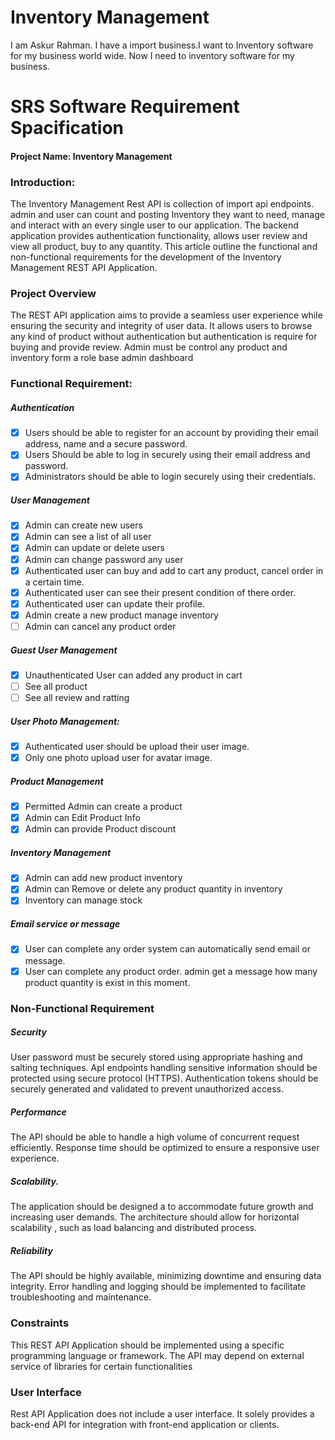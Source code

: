 # Inventory Management

<p>I am Askur Rahman. I have a import business.I want to Inventory software for my business world wide. Now I need to inventory software for my business.</p>

# SRS Software Requirement Spacification

#### Project Name: Inventory Management

### Introduction:

<p>
    The Inventory Management Rest API is collection of import api endpoints. admin and user can count and posting Inventory they want to need, manage and interact with an every single user to our application. The backend application provides authentication functionality, allows user review and view all product, buy to any quantity. This article outline the functional and non-functional requirements for the development of the Inventory Management REST API Application.
</p>

### Project Overview

<p>
    The REST API application aims to provide a seamless user experience while ensuring the security and integrity of user data.  It allows users to browse any kind of product without authentication but authentication is require for buying and provide review. Admin must be control any product and inventory form a role base admin dashboard

</p>

### Functional Requirement:

##### Authentication

- [x] Users should be able to register for an account by providing their email address, name and a secure password.
- [x] Users Should be able to log in securely using their email address and password.
- [x] Administrators should be able to login securely using their credentials.

##### User Management

- [x] Admin can create new users
- [x] Admin can see a list of all user
- [x] Admin can update or delete users
- [x] Admin can change password any user
- [x] Authenticated user can buy and add to cart any product, cancel order in a certain time.
- [x] Authenticated user can see their present condition of there order.
- [x] Authenticated user can update their profile.
- [x] Admin create a new product manage inventory
- [ ] Admin can cancel any product order

##### Guest User Management

- [x] Unauthenticated User can added any product in cart
- [ ] See all product
- [ ] See all review and ratting

##### User Photo Management:

- [x] Authenticated user should be upload their user image.
- [x] Only one photo upload user for avatar image.

##### Product Management

- [x] Permitted Admin can create a product
- [x] Admin can Edit Product Info
- [x] Admin can provide Product discount

##### Inventory Management

- [x] Admin can add new product inventory
- [x] Admin can Remove or delete any product quantity in inventory
- [x] Inventory can manage stock

##### Email service or message

- [x] User can complete any order system can automatically send email or message.
- [x] User can complete any product order. admin get a message how many product quantity is exist in this moment.

### Non-Functional Requirement

##### Security

User password must be securely stored using appropriate hashing and salting techniques.
ApI endpoints handling sensitive information should be protected using secure protocol (HTTPS).
Authentication tokens should be securely generated and validated to prevent unauthorized access.

##### Performance

The API should be able to handle a high volume of concurrent request efficiently.
Response time should be optimized to ensure a responsive user experience.

##### Scalability.

The application should be designed a to accommodate future growth and increasing user demands.
The architecture should allow for horizontal scalability , such as load balancing and distributed process.

##### Reliability

The API should be highly available, minimizing downtime and ensuring data integrity.
Error handling and logging should be implemented to facilitate troubleshooting and maintenance.

### Constraints

This REST API Application should be implemented using a specific programming language or framework.
The API may depend on external service of libraries for certain functionalities

### User Interface

Rest API Application does not include a user interface. It solely provides a back-end API for integration with front-end application or clients.
